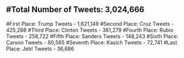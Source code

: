 #Total Number of Tweets: 3,024,666 
---
#First Place: Trump Tweets - 1,621,149
#Second Place: Cruz Tweets - 425,288
#Third Place: Clinton Tweets - 381,279
#Fourth Place: Rubio Tweets - 258,722
#Fifth Place: Sanders Tweets - 148,243
#Sixth Place: Carson Tweets - 80,565
#Seventh Place: Kasich Tweets - 72,741
#Last Place: Jeb! Tweets - 36,686
